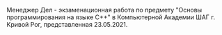 Менеджер Дел - экзаменационная работа по предмету "Основы программирования на языке С++" в Компьютерной Академии ШАГ г. Кривой Рог, представленная 23.05.2021.
